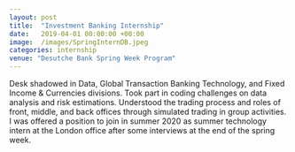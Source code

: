 ```yaml
---
layout: post
title:  "Investment Banking Internship"
date:   2019-04-01 00:00:00 +00:00
image:  /images/SpringInternDB.jpeg
categories: internship
venue: "Desutche Bank Spring Week Program"
---
```

Desk shadowed in Data, Global Transaction Banking Technology, and Fixed Income & Currencies divisions. Took part in coding challenges on data analysis and risk estimations. Understood the trading process and roles of front, middle, and back offices through simulated trading in group activities. I was offered a position to join in summer 2020 as summer technology intern at the London office after some interviews at the end of the spring week.
